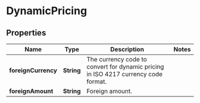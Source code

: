 
# DynamicPricing

## Properties
Name | Type | Description | Notes
------------ | ------------- | ------------- | -------------
**foreignCurrency** | **String** | The currency code to convert for dynamic pricing in ISO 4217 currency code format. | 
**foreignAmount** | **String** | Foreign amount. | 



